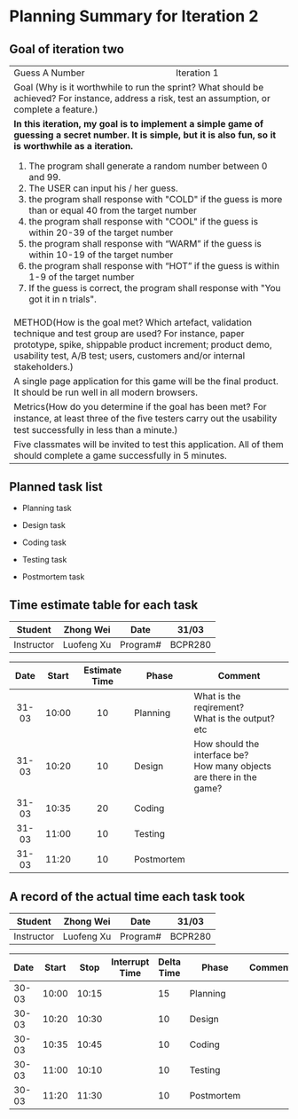# Planning Summary for Iteration 2

## Goal of iteration two

<table>
<tr><td>Guess A Number</td><td>Iteration 1</td></tr>
<tr><td colspan="2">Goal (Why is it worthwhile to run the sprint? What should be achieved? For instance, address a risk, test an assumption, or complete a feature.)</td></tr>
<tr>
<td colspan="2">
  <b>In this iteration, my goal is to implement a simple game of guessing a secret number. It is simple, but it is also fun, so it is worthwhile as a iteration.
 </b>
  <ol>
    <li>The program shall generate a random number between 0 and 99.</li> 
		<li>The USER can input his / her guess.</li>
		<li>the program shall response with "COLD" if the guess is more than or equal 40 from the target number</li>
		<li>the program shall response with "COOL" if the guess is within 20-39 of the target number</li>
		<li>the program shall response with “WARM” if the guess is within 10-19 of the target number</li>
    <li>the program shall response with “HOT” if the guess is within 1-9 of the target number</li>
    <li>If the guess is correct, the program shall response with "You got it in n trials". </li>
  </ol>
</td>
</tr>
<td colspan="2">
	METHOD(How is the goal met? Which artefact, validation technique and test group are used? For instance, paper prototype, spike, shippable product increment; product demo, usability test, A/B test; users, customers and/or internal stakeholders.)
</td>
</tr>
<tr>
<td colspan="2">
A single page application for this game will be the final product. It should be run well in all modern browsers. 
</td>
</tr>
<tr>
<td colspan="2">
Metrics(How do you determine if the goal has been met? For instance, at least three of the ﬁve testers carry out the usability test successfully in less than a minute.)
</td>
</tr>
<tr>
<td colspan="2">
Five classmates will be invited to test this application. All of them should complete a game successfully in 5 minutes.
</td>
</tr>
<tr>
</table>


## Planned task list

- Planning task

- Design task

- Coding task

- Testing task

- Postmortem task

## Time estimate table for each task
| Student    | Zhong Wei  | Date     | 31/03   |
| ---------- | ---------- | -------- | ------- |
| Instructor | Luofeng Xu | Program# | BCPR280 |

| Date  | Start | Estimate Time | Phase      | Comment |
| :-----: | :-----: | :----------: | ---------- | ------- |
| 31-03 | 10:00 | 10 | Planning   | What is the reqirement?  <br />What is the output? etc |
| 31-03 | 10:20 | 10 | Design     | How should the interface be?<br />How many objects are there in the game? |
| 31-03 | 10:35 | 20   | Coding    |         |
| 31-03 | 11:00 |  10   | Testing    |         |
| 31-03 | 11:20 |  10     | Postmortem |         |

## A record of the actual time each task took

| Student    | Zhong Wei  | Date     | 31/03   |
| ---------- | ---------- | -------- | ------- |
| Instructor | Luofeng Xu | Program# | BCPR280 |

| Date  | Start | Stop  | Interrupt Time | Delta Time | Phase      | Comment |
| ----- | ----- | ----- | -------------- | ---------- | ---------- | ------- |
| 30-03 | 10:00 | 10:15 |                | 15         | Planning   |         |
| 30-03 | 10:20 | 10:30 |                | 10         | Design     |         |
| 30-03 | 10:35 | 10:45 |                | 10         | Coding     |         |
| 30-03 | 11:00 | 10:10 |                | 10         | Testing    |         |
| 30-03 | 11:20 | 11:30 |                | 10         | Postmortem |         |



